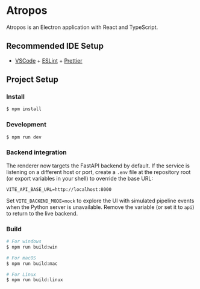 # Atropos

Atropos is an Electron application with React and TypeScript.

## Recommended IDE Setup

- [VSCode](https://code.visualstudio.com/) + [ESLint](https://marketplace.visualstudio.com/items?itemName=dbaeumer.vscode-eslint) + [Prettier](https://marketplace.visualstudio.com/items?itemName=esbenp.prettier-vscode)

## Project Setup

### Install

```bash
$ npm install
```

### Development

```bash
$ npm run dev
```

### Backend integration

The renderer now targets the FastAPI backend by default. If the service is
listening on a different host or port, create a `.env` file at the repository
root (or export variables in your shell) to override the base URL:

```env
VITE_API_BASE_URL=http://localhost:8000
```

Set `VITE_BACKEND_MODE=mock` to explore the UI with simulated pipeline events
when the Python server is unavailable. Remove the variable (or set it to `api`)
to return to the live backend.

### Build

```bash
# For windows
$ npm run build:win

# For macOS
$ npm run build:mac

# For Linux
$ npm run build:linux
```
